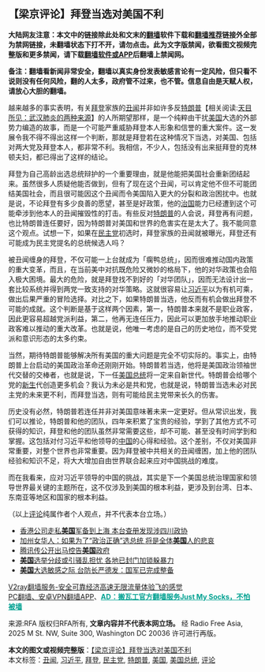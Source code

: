  <h2>【梁京评论】拜登当选对美国不利</h2> <p class="notice"><b>大陆网友注意：本文中的链接除此处和文末的<a href="https://github.com/bannedbook/fanqiang" >翻墙</a>软件下载和<a href="https://github.com/killgcd/justmysocks/blob/master/README.md">翻墙推荐</a>链接外全部为禁网链接，未翻墙状态下打不开，请勿点击。此为文字版禁闻，欲看图文视频完整版和更多禁闻，请下载<a href="https://github.com/bannedbook/fanqiang">翻墙软件或APP</a>后翻墙上禁闻网。</p><p>备注：翻墙看新闻非常安全，翻墙以真实身份发表敏感言论有一定风险，但只看不说则没有任何风险，翻的人太多，政府管不过来，也不管。信息自由是天赋人权，请放心大胆的翻墙。</b></p>  <div class="entry"> <p>越来越多的事实表明，有关<a href="https://www.bannedbook.org/bnews/tag/%e6%8b%9c%e7%99%bb/" class="st_tag internal_tag" rel="tag" title="标签 拜登 下的日志">拜登</a>家族的<a href="https://www.bannedbook.org/bnews/tag/%e4%b8%91%e9%97%bb/" class="st_tag internal_tag" rel="tag" title="标签 丑闻 下的日志">丑闻</a>并非如许多反<span class='wp_keywordlink'><a href="https://www.bannedbook.org/bnews/comments/20200816/1381118.html" title="天目所见：川普将再赢总统大选 共和党掌参众两院" target="_blank">特朗普</a></span>【相关阅读:<a href='https://www.bannedbook.org/bnews/comments/20200816/1381123.html' target='_blank'>天目所见：武汉肺炎的两种来源</a>】的人所期望那样，是一个纯粹由干扰<a href="https://www.bannedbook.org/bnews/tag/%e7%be%8e%e5%9b%bd/" class="st_tag internal_tag" rel="tag" title="标签 美国 下的日志">美国</a>大选的外部势力编造的故事，而是一个可能严重威胁拜登本人形象和信誉的重大案件。这一发展令我不得不得出这样一个判断，那就是拜登若在这种情况下当选，对美国、包括对两大党及拜登本人，都非常不利。我相信，不少人，包括没有出来挺拜登的克林顿夫妇，都已得出了这样的结论。</p> <p>拜登为自己高龄出选总统辩护的一个重要理由，就是他能把美国社会重新团结起来。虽然很多人质疑他能否做到，但有了现在这个丑闻，可以肯定他不但不可能团结美国社会，而且很可能因这个丑闻而令美国陷入更大的分裂和政治困扰中。也就是说，不论拜登有多少良善的愿望，甚至是好政策，他的<span class='wp_keywordlink'><a href="https://www.bannedbook.org/forum24/topic8925.html" title="《治国大道》" target="_blank">治国</a></span>能力已经遭到这个可能牵涉到他本人的丑闻摧毁性的打击。有些反对<a href="https://www.bannedbook.org/bnews/tag/%e7%89%b9%e6%9c%97%e6%99%ae/" class="st_tag internal_tag" rel="tag" title="标签 特朗普 下的日志">特朗普</a>的人会说，拜登再有问题，也比特朗普连任要好，因为特朗普对美国和世界的危害实在是太大了。我不能同意这个观点。试想一下，如果在<a href="https://www.bannedbook.org/bnews/tag/%e6%b0%91%e4%b8%bb%e5%85%9a/" class="st_tag internal_tag" rel="tag" title="标签 民主党 下的日志">民主党</a>初选时，拜登家族的丑闻就被曝光，拜登还有可能成为民主党提名的总统候选人吗？</p>  <p>被丑闻缠身的拜登，不仅可能一上台就成为「瘸鸭总统」，因而很难推动国内政策的重大变革，而且，在当前美中对抗既危险又微妙的格局下，他的对华政策也会陷入极大困境。最大的危险，就是拜登找不到好的「对华团队」，因而无法设计出一套比较系统并得到两党一致支持的对华策略。这就很容易让<a href="https://www.bannedbook.org/bnews/tag/%e4%b9%a0%e8%bf%91%e5%b9%b3/" class="st_tag internal_tag" rel="tag" title="标签 习近平 下的日志">习近平</a>以为有机可乘，做出后果严重的冒险选择。对比之下，如果特朗普当选，他反而有机会做出拜登不可能的成就。这个判断是基于这样两个因素，第一，特朗普本来就不是职业政客，因此更容易超越党派利益，第二，他再无连任压力，因此可以更加放手地推动职业政客难以推动的重大改革。也就是说，他唯一考虑的是自己的历史地位，而不受党派和意识形态的太多约束。</p> <p>当然，期待特朗普能够解决所有美国的重大问题是完全不切实际的。事实上，由特朗普上台启动的美国政治革命还刚刚开始。特朗普若当选，他将是美国政治领袖世代交替的交棒者，也就是说，下一任<a href="https://www.bannedbook.org/bnews/tag/%e7%be%8e%e5%9b%bd%e6%80%bb%e7%bb%9f/" class="st_tag internal_tag" rel="tag" title="标签 美国总统 下的日志">美国总统</a>将一定来自新世代。特朗普会给哪个党的<span class='wp_keywordlink'><a href="https://www.bannedbook.org/forum2/topic1642.html" title="正见网《新生》" target="_blank">新生</a></span>代创造更多机会？我认为未必是共和党，也就是说，特朗普当选未必对民主党的未来更不利，而拜登当选，则有可能给民主党带来长久的伤害。</p>  <p>历史没有必然，特朗普若连任并非对美国意味著未来一定更好。但从常识出发，我们可以推论，特朗普和他的团队，四年来积累了宝贵的经验，学到了其他方式不可获得的知识，拜登和他的团队虽然非常需要这些，却不可能、甚至没有时间学到和掌握。这包括对付习近平和他领导的<span class='wp_keywordlink_affiliate'><a href="https://www.bannedbook.org/" title="中国" target="_blank">中国</a></span>的心得和经验。这个差别，不仅对美国非常重要，对整个世界也非常重要。因为拜登被中共相关的丑闻缠困，加上他的团队经验和知识不足，将大大增加自由世界联合起来应对中国挑战的难度。</p> <p>而在我看来，应对习近平领导的中国的挑战，其实是下一个美国总统治理国家和领导世界最关键的主题所在，这不仅涉及到美国的根本利益，更涉及到台湾、日本、东南亚等地区和国家的根本利益。</p>  <p>（以上<span class='wp_keywordlink_affiliate'><a href="https://www.bannedbook.org/bnews/comments/" title="新闻评论" target="_blank">评论</a></span>纯属作者个人观点，并不代表本台立场。）</p> <ul class='op-related-articles' title='相关阅读'> <li><a href='https://www.bannedbook.org/bnews/headline/20201103/1425043.html' target='_blank'>香港公司走私<b>美国</b>军备到上海 本台查册发现涉四川政协</a></li> <li><a href='https://www.bannedbook.org/bnews/cnnews/20201103/1425042.html' target='_blank'>加州女华人：如果为了“政治正确”选总统 将是全体<b>美国</b>人的悲哀</a></li> <li><a href='https://www.bannedbook.org/bnews/worldnews/usa/20201103/1425025.html' target='_blank'>腾讯传公开出马控告<b>美国</b>政府</a></li> <li><a href='https://www.bannedbook.org/bnews/worldnews/usa/20201103/1425023.html' target='_blank'><b>美国</b>选举分歧或引骚乱担忧 各地已封门加锁躲暴力</a></li> <li><a href='https://www.bannedbook.org/bnews/worldnews/usa/20201103/1424989.html' target='_blank'><b>美国</b>大选敏感之际 台防长严德发：国军已完成整备</a></li> </ul> <p class="texttj"> <a href="https://www.bannedbook.org/forum23/topic22702.html" target="_blank">V2ray翻墙服务-安全可靠经济高速无限流量体验飞的感觉</a><br/> <a href="https://github.com/bannedbook/fanqiang/wiki/%E7%A6%81%E9%97%BB%E7%BD%91%E5%AE%89%E5%8D%93%E7%BF%BB%E5%A2%99%E6%96%B0%E9%97%BBAPP" target="_blank">PC翻墙、安卓VPN翻墙APP</a>、<span onclick="window.open('https://github.com/killgcd/justmysocks/blob/master/README.md')" style="font-weight:bold;color:#00A191;cursor:pointer;text-decoration:underline;outline:none">AD：搬瓦工官方翻墙服务Just My Socks，不怕被墙</span></p><p>来源:RFA  版权归RFA所有, <strong>文章内容并不代表本网立场。</strong>  经 Radio Free Asia, 2025 M St. NW, Suite 300, Washington DC 20036 许可进行再版。</p> <a name='sharetosocial'></a>       <div><b>本文的图文或视频完整版</b>：<a href='https://www.bannedbook.org/bnews/comments/20201103/1425065.html'>【梁京评论】拜登当选对美国不利</a></div>  </div><!--END ENTRY--> <div class="postfooter"> <div>本文标签：<a href="https://www.bannedbook.org/bnews/tag/%e4%b8%91%e9%97%bb/" rel="tag">丑闻</a>, <a href="https://www.bannedbook.org/bnews/tag/%e4%b9%a0%e8%bf%91%e5%b9%b3/" rel="tag">习近平</a>, <a href="https://www.bannedbook.org/bnews/tag/%e6%8b%9c%e7%99%bb/" rel="tag">拜登</a>, <a href="https://www.bannedbook.org/bnews/tag/%e6%b0%91%e4%b8%bb%e5%85%9a/" rel="tag">民主党</a>, <a href="https://www.bannedbook.org/bnews/tag/%e7%89%b9%e6%9c%97%e6%99%ae/" rel="tag">特朗普</a>, <a href="https://www.bannedbook.org/bnews/tag/%e7%be%8e%e5%9b%bd/" rel="tag">美国</a>, <a href="https://www.bannedbook.org/bnews/tag/%e7%be%8e%e5%9b%bd%e6%80%bb%e7%bb%9f/" rel="tag">美国总统</a>, <a href="https://www.bannedbook.org/bnews/tag/%E8%AF%84%E8%AE%BA/" rel="tag">评论</a></div>  </div><!--END POSTFOOTER--> 
